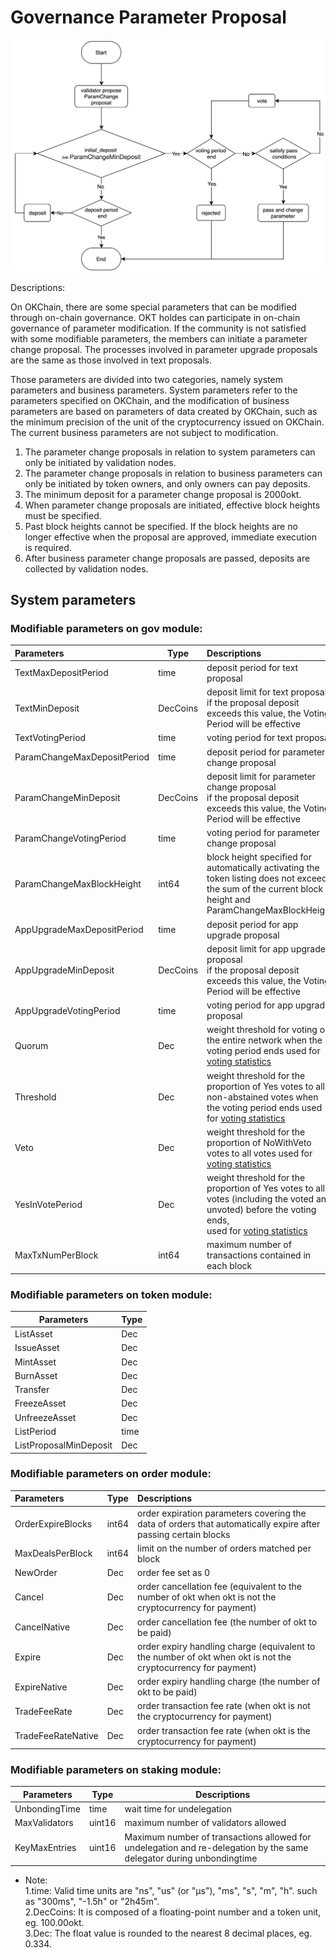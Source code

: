 
# Governance Parameter Proposal
![text](../../img/gov-parameter.png)

Descriptions:

On OKChain, there are some special parameters that can be modified through on-chain governance. OKT holdes can participate in on-chain governance of parameter modification. If the community is not satisfied with some modifiable parameters, the members can initiate a parameter change proposal. The processes involved in parameter upgrade proposals are the same as those involved in text proposals.

Those parameters are divided into two categories, namely system parameters and business parameters.
System parameters refer to the parameters specified on OKChain, and the modification of business parameters are based on parameters of data created by OKChain, such as the minimum precision of the unit of the cryptocurrency issued on OKChain. The current business parameters are not subject to modification.

1. The parameter change proposals in relation to system parameters can only be initiated by validation nodes.
2. The parameter change proposals in relation to business parameters can only be initiated by token owners, and only owners can pay deposits.
3. The minimum deposit for a parameter change proposal is 2000okt.
4. When parameter change proposals are initiated, effective block heights must be specified.
5. Past block heights cannot be specified. If the block heights are no longer effective when the proposal are approved, immediate execution is required.
6. After business parameter change proposals are passed, deposits are collected by validation nodes.

## System parameters

### Modifiable parameters on gov module:

| Parameters              | Type | Descriptions                                                                                               |
| :----                   | ----     | :----                                                                                                      |
| TextMaxDepositPeriod        | time     | deposit period for text proposal                                                                           |
| TextMinDeposit              | DecCoins | deposit limit for text proposal<br>if the proposal deposit exceeds this value, the Voting Period will be effective                               |
| TextVotingPeriod            | time     | voting period for text proposal                                                                          |
| ParamChangeMaxDepositPeriod        | time     | deposit period for parameter change proposal                                                                          |
| ParamChangeMinDeposit              | DecCoins | deposit limit for parameter change proposal<br>if the proposal deposit exceeds this value, the Voting Period will be effective                               |
| ParamChangeVotingPeriod            | time     | voting period for parameter change proposal                                                                          |
| ParamChangeMaxBlockHeight    | int64    | block height specified for automatically activating the token listing does not exceed the sum of the current block height and ParamChangeMaxBlockHeight                                     |
| AppUpgradeMaxDepositPeriod        | time     | deposit period for app upgrade proposal                                                                          |
| AppUpgradeMinDeposit              | DecCoins | deposit limit for app upgrade proposal<br>if the proposal deposit exceeds this value, the Voting Period will be effective                               |
| AppUpgradeVotingPeriod            | time     | voting period for app upgrade proposal                                                                          |
| Quorum                  | Dec      | weight threshold for voting on the entire network when the voting period ends used for [voting statistics](/governance/overview.html#proposal-voting-statistics)                                                                                     |
| Threshold               | Dec      | weight threshold for the proportion of Yes votes to all non-abstained votes when the voting period ends used for [voting statistics](/governance/overview.html#proposal-voting-statistics)                                                                        |
| Veto                    | Dec      | weight threshold for the proportion of NoWithVeto votes to all votes used for [voting statistics](/governance/overview.html#proposal-voting-statistics)                                                                       |
| YesInVotePeriod         | Dec      | weight threshold for the proportion of Yes votes to all votes (including the voted and unvoted) before the voting ends, <br> used for [voting statistics](/governance/overview.html#proposal-voting-statistics)                                                                       |
| MaxTxNumPerBlock        | int64    | maximum number of transactions contained in each block                                                                                 |


### Modifiable parameters on token module: 

| Parameters             | Type |
| ----                   | ----     |
| ListAsset              | Dec      |
| IssueAsset             | Dec      |
| MintAsset              | Dec      |
| BurnAsset              | Dec      |
| Transfer               | Dec      |
| FreezeAsset            | Dec      |
| UnfreezeAsset          | Dec      |
| ListPeriod             | time     |
| ListProposalMinDeposit | Dec      |

### Modifiable parameters on order module:   

| Parameters              | Type | Descriptions                                                                                               |
| :----                   | ----     | :----
| OrderExpireBlocks  | int64    | order expiration parameters covering the data of orders that automatically expire after passing certain blocks |
| MaxDealsPerBlock   | int64    | limit on the number of orders matched per block |
| NewOrder           | Dec      | order fee set as 0  |
| Cancel             | Dec      | order cancellation fee (equivalent to the number of okt when okt is not the cryptocurrency for payment) |
| CancelNative       | Dec      | order cancellation fee (the number of okt to be paid) |
| Expire             | Dec      | order expiry handling charge (equivalent to the number of okt when okt is not the cryptocurrency for payment) |
| ExpireNative       | Dec      | order expiry handling charge (the number of okt to be paid) |
| TradeFeeRate       | Dec      | order transaction fee rate (when okt is not the cryptocurrency for payment) |
| TradeFeeRateNative | Dec      | order transaction fee rate (when okt is the cryptocurrency for payment) |

### Modifiable parameters on staking module:  

| Parameters             | Type | Descriptions
| ----                   | ----     | ----
| UnbondingTime          | time     | wait time for undelegation
| MaxValidators          | uint16   | maximum number of validators allowed
| KeyMaxEntries          | uint16   | Maximum number of transactions allowed for undelegation and re-delegation by the same delegator during unbondingtime

* Note:  
1.time: Valid time units are "ns", "us" (or "µs"), "ms", "s", "m", "h". such as "300ms", "-1.5h" or "2h45m".   
2.DecCoins: It is composed of a floating-point number and a token unit, eg. 100.00okt.   
3.Dec: The float value is rounded to the nearest 8 decimal places, eg. 0.334.   


